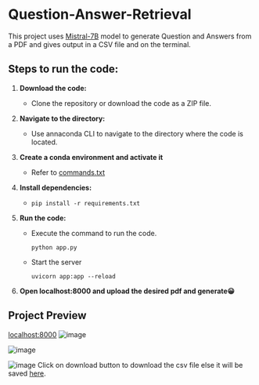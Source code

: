 # Question-Answer-Retrieval
This project uses [Mistral-7B](https://huggingface.co/TheBloke/Mistral-7B-Instruct-v0.1-GGUF/blob/main/mistral-7b-instruct-v0.1.Q4_K_S.gguf) model to generate Question and Answers from a PDF and gives output in a CSV file and on the terminal.

## Steps to run the code:
1. **Download the code:** 
   - Clone the repository or download the code as a ZIP file.
     
2. **Navigate to the directory:** 
   - Use annaconda CLI to navigate to the directory where the code is located.
     
3. **Create a conda environment and activate it**
   - Refer to [commands.txt](https://github.com/craterr/Question-Answer-Retrieval/blob/main/commands.txt)

3. **Install dependencies:**
   -  ```
      pip install -r requirements.txt

4. **Run the code:** 
   - Execute the command to run the code. 
     ```
     python app.py
     ```
   - Start the server
     ```
     uvicorn app:app --reload
     ```
5. **Open localhost:8000 and upload the desired pdf and generate😀**

## Project Preview
[localhost:8000](http://localhost:8000)
![image](https://github.com/craterr/Question-Answer-Retrieval/assets/106965125/fc3db877-7ec8-476e-80e1-befa6831ae77)

![image](https://github.com/craterr/Question-Answer-Retrieval/assets/106965125/05ac61d9-3d9b-4db5-bdfe-a8b023318def)

![image](https://github.com/craterr/Question-Answer-Retrieval/assets/106965125/fd9b7752-94b2-4c93-85a2-648bc72557df)
Click on download button to download the csv file else it will be saved [here](https://github.com/craterr/Question-Answer-Retrieval/tree/main/static/output).
